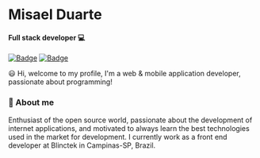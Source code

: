 # Misael Duarte

#### Full stack developer 💻

[![Badge](https://img.shields.io/badge/Linkedin-%23007785?style=flat-square&logo=LinkedIn)](https://bit.ly/linkedin-misaelduarte) [![Badge](https://img.shields.io/badge/developer.md775@gmail.com-%231c1c1c?style=flat-square&logo=Gmail)](developer.md775@gmail.com)

😃 Hi, welcome to my profile, I'm a web & mobile application developer, passionate about programming!

### 🧔 About me

Enthusiast of the open source world, passionate about the development of internet applications, and motivated to always learn the best technologies used in the market for development. I currently work as a front end developer at Blinctek in Campinas-SP, Brazil.
